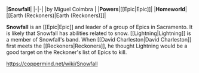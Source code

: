 |**Snowfall**|
|-|-|
|by  Miguel Coimbra |
|**Powers**|[[Epic\|Epic]]|
|**Homeworld**|[[Earth (Reckoners)\|Earth (Reckoners)]]|

**Snowfall** is an [[Epic\|Epic]] and leader of a group of Epics in Sacramento. It is likely that Snowfall has abilities related to snow.
[[Lightning\|Lightning]] is a member of Snowfall's band.
When [[David Charleston\|David Charleston]] first meets the [[Reckoners\|Reckoners]], he thought Lightning would be a good target on the Reckoner's list of Epics to kill.



https://coppermind.net/wiki/Snowfall